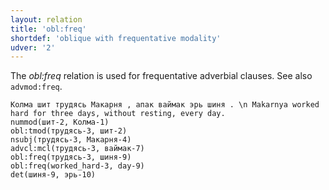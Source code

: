 ```yaml
---
layout: relation
title: 'obl:freq'
shortdef: 'oblique with frequentative modality'
udver: '2'
---
```


The _obl:freq_ relation is used for frequentative adverbial clauses.
See also `advmod:freq`.

~~~ sdparse
Колма шит трудясь Макарня , апак ваймак эрь шиня . \n Makarnya worked hard for three days, without resting, every day.
nummod(шит-2, Колма-1)
obl:tmod(трудясь-3, шит-2)
nsubj(трудясь-3, Макарня-4)
advcl:mcl(трудясь-3, ваймак-7)
obl:freq(трудясь-3, шиня-9)
obl:freq(worked_hard-3, day-9)
det(шиня-9, эрь-10)
~~~

<!-- Interlanguage links updated Čt lis 12 09:43:27 CET 2020 -->
